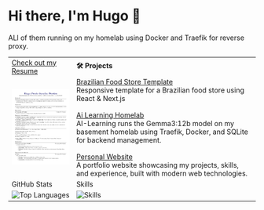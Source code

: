 # Hi there, I'm Hugo 👋 

<table class="tg">

<body>
  <tr>
    <td class="tg-0lax"><a href="https://github.com/hugopradops/resume-latex/blob/main/hugopsp_resume.pdf">Check out my Resume</a></td>
    <td class="tg-0lax"><strong>🛠️ Projects</strong><br></td>
  </tr>
  <tr>
    <td class="tg-0pky">
      <a href="https://github.com/hugopradops/resume-latex/blob/main/hugopsp_resume.pdf">
        <img src="https://github.com/hugopradops/resume-latex/blob/main/assets/hugopsp_resume.png" alt="Resume Preview" width="200">
      </a>
    </td>
    <td class="tg-0lax">
     <a href="https://brasil-food.hugoprado.dev/">Brazilian Food Store Template</a><br>
      Responsive template for a Brazilian food store using React & Next.js<br><br>
     <a href="https://ai-learning.hugoprado.dev/">Ai Learning Homelab</a><br>
      AI-Learning runs the Gemma3:12b model on my basement homelab using Traefik, Docker, and SQLite for backend management.<br><br>
     <a href="https://hub.hugoprado.dev//">Personal Website</a><br>
      A portfolio website showcasing my projects, skills, and experience, built with modern web technologies.
    </td>
    <p>ALl of them running on my homelab using Docker and Traefik for reverse proxy.</p>
  </tr>
  <tr>
    <td class="tg-0lax">GitHub Stats</td>
    <td class="tg-0lax">Skills</td>
  </tr>
  <tr>
    <td class="tg-0lax">
      <img src="https://github-readme-stats.vercel.app/api/top-langs/?username=hugopradops&layout=compact&hide_border=true&title_color=58A6FF&text_color=C3D1D9&bg_color=0D1117" alt="Top Languages">
    </td>
    <td class="tg-0lax">
      <img src="https://skillicons.dev/icons?i=react,javascript,html,css,c,java,python,git,github,docker,linux,sqlite" alt="Skills">
    </td>
  </tr>
</body>
</table>
